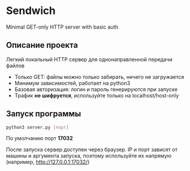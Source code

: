# Sendwich
Minimal GET-only HTTP server with basic auth

## Описание проекта
Легкий локальный HTTP сервер для однонаправленной передачи файлов
 - Только GET: файлы можно только забирать, ничего не загружается
 - Минимум зависимостей, работает на python3
 - Базовая авторизация: логин и пароль генерируются при запуске
 - Трафик **не шифруется**, используйте только на localhost/host-only

## Запуск программы 

```bash
python3 server.py [порт]
```
По умолчанию порт **17032**

После запуска сервер доступен через браузер. IP и порт зависят от машины и аргумента запуска, поэтому используйте их напрямую (например, http://127.0.0.1:17032/)
